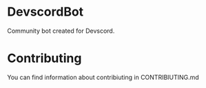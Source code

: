 # DevscordBot
Community bot created for Devscord.

# Contributing

You can find information about contribiuting in CONTRIBIUTING.md
